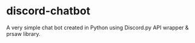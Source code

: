 # discord-chatbot
A very simple chat bot created in Python using Discord.py API wrapper &amp; prsaw library.
